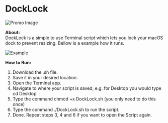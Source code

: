 # DockLock

![Promo Image](https://otglot.weebly.com/uploads/4/4/8/2/44824789/promo_orig.png)

**About:** <br>
DockLock is a simple to use Terminal script which lets you lock your macOS dock to prevent resizing. 
Bellow is a example how it runs.

![Example](https://otglot.weebly.com/uploads/4/4/8/2/44824789/screenshot-2024-03-09-at-9-12-55-pm_orig.png)

**How to Run:**
1. Download the .sh file.
2. Save it in your desired location.
3. Open the Terminal app.
4. Navigate to where your script is saved, e.g. for Desktop you would type cd Desktop
5. Type the command chmod +x DockLock.sh (you only need to do this once)
6. Type the command ./DockLock.sh to run the script.
7. Done. Repeat steps 3, 4 and 6 if you want to open the Script again. 
